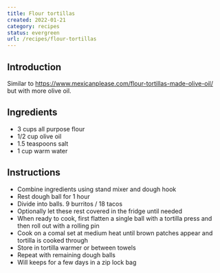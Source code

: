 ```yaml
---
title: Flour tortillas
created: 2022-01-21
category: recipes
status: evergreen
url: /recipes/flour-tortillas
---
```


## Introduction

Similar to https://www.mexicanplease.com/flour-tortillas-made-olive-oil/ but with more olive oil.

## Ingredients

- 3 cups all purpose flour
- 1/2 cup olive oil
- 1.5 teaspoons salt
- 1 cup warm water

## Instructions

- Combine ingredients using stand mixer and dough hook
- Rest dough ball for 1 hour
- Divide into balls. 9 burritos / 18 tacos
- Optionally let these rest covered in the fridge until needed
- When ready to cook, first flatten a single ball with a tortilla press and then roll out with a rolling pin
- Cook on a comal set at medium heat until brown patches appear and tortilla is cooked through
- Store in tortilla warmer or between towels
- Repeat with remaining dough balls
- Will keeps for a few days in a zip lock bag
